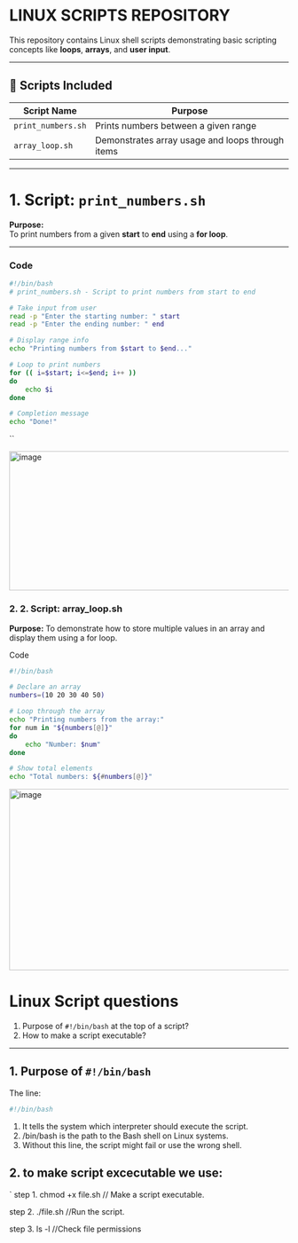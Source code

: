 


 # LINUX SCRIPTS REPOSITORY

This repository contains Linux shell scripts demonstrating basic scripting concepts like **loops**, **arrays**, and **user input**.

---

## 📜 Scripts Included
| **Script Name**      | **Purpose**                                      |
|----------------------|--------------------------------------------------|
| `print_numbers.sh`   | Prints numbers between a given range            |
| `array_loop.sh`      | Demonstrates array usage and loops through items |

---

# **1. Script: `print_numbers.sh`**
**Purpose:**  
To print numbers from a given **start** to **end** using a **for loop**.

---

### **Code** 

```bash
#!/bin/bash
# print_numbers.sh - Script to print numbers from start to end

# Take input from user
read -p "Enter the starting number: " start
read -p "Enter the ending number: " end

# Display range info
echo "Printing numbers from $start to $end..."

# Loop to print numbers
for (( i=$start; i<=$end; i++ ))
do
    echo $i
done

# Completion message
echo "Done!"

````
``

<img width="588" height="251" alt="image" src="https://github.com/user-attachments/assets/0b9ca94e-9e42-4196-b703-4d1ca9235931" />


### 2. 2. Script: array_loop.sh

**Purpose:**
To demonstrate how to store multiple values in an array and display them using a for loop.

Code
```bash
#!/bin/bash

# Declare an array
numbers=(10 20 30 40 50)

# Loop through the array
echo "Printing numbers from the array:"
for num in "${numbers[@]}"
do
    echo "Number: $num"
done

# Show total elements
echo "Total numbers: ${#numbers[@]}"

```
<img width="578" height="327" alt="image" src="https://github.com/user-attachments/assets/bdb5e6ea-6b34-4bd5-b7ac-7ad2c41662c9" />

# Linux Script questions 

1. Purpose of `#!/bin/bash` at the top of a script?
2. How to make a script executable?

---

## **1. Purpose of `#!/bin/bash`**
The line:
```bash
#!/bin/bash
```
 1. It tells the system which interpreter should execute the script.
 2. /bin/bash is the path to the Bash shell on Linux systems.
 3. Without this line, the script might fail or use the wrong shell.

 ## **2. to make script excecutable we use:** 
 
 `
step 1. chmod +x file.sh //	Make a script executable.

step 2. ./file.sh	//Run the script.

step 3. ls -l	//Check file permissions

